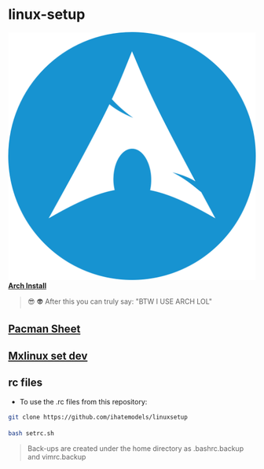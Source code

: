 # linux-setup



![arch-b](./arch/img/archlinux-512.png) **[Arch Install](./arch/README.md)**

> :sunglasses: :alien: After this you can truly say: "BTW I USE ARCH LOL"



## [Pacman Sheet](./arch/PACMAN.md)


## [Mxlinux set dev](./mxlinux/README.md)


## rc files

- To use the .rc files from this repository:

```bash
git clone https://github.com/ihatemodels/linuxsetup

bash setrc.sh
```
> Back-ups are created under the home directory as .bashrc.backup and vimrc.backup
